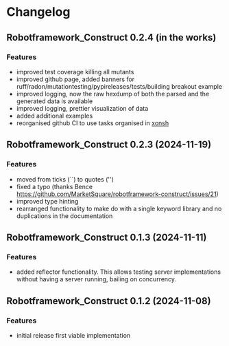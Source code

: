 # Changelog

## Robotframework_Construct 0.2.4 (in the works)

### Features

 - improved test coverage killing all mutants
 - improved github page, added banners for ruff/radon/mutationtesting/pypireleases/tests/building breakout example
 - improved logging, now the raw hexdump of both the parsed and the generated data is available
 - improved logging, prettier visualization of data
 - added additional examples
 - reorganised github CI to use tasks organised in [xonsh](https://xon.sh/)

## Robotframework_Construct 0.2.3 (2024-11-19)

### Features

- moved from ticks (`´) to quotes ('')
- fixed a typo (thanks Bence https://github.com/MarketSquare/robotframework-construct/issues/21)
- improved type hinting
- rearranged functionality to make do with a single keyword library and no duplications in the documentation

## Robotframework_Construct 0.1.3 (2024-11-11)

### Features

- added reflector functionality. This allows testing server implementations without having a server running, bailing on concurrency.

## Robotframework_Construct 0.1.2 (2024-11-08)

### Features

- initial release first viable implementation
  

